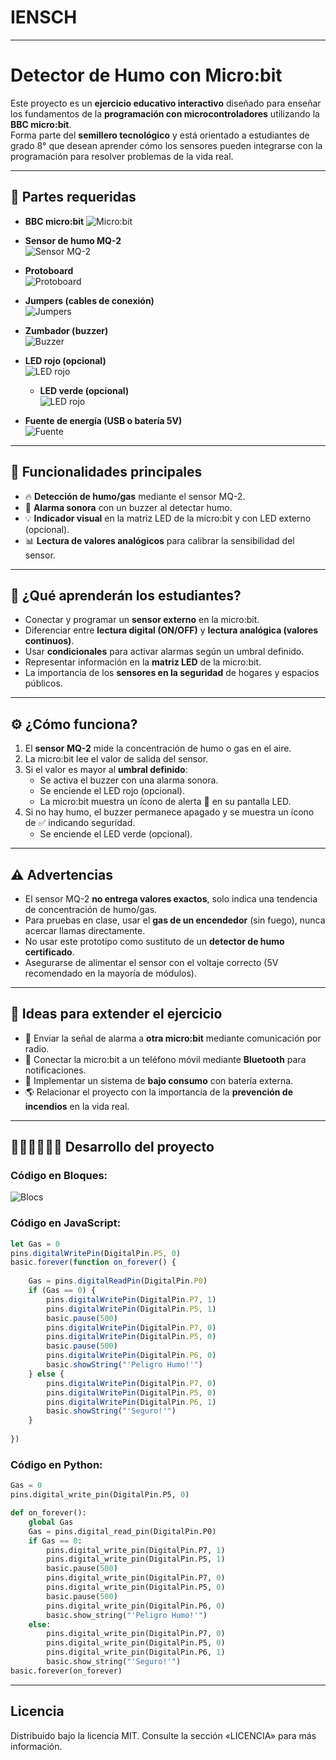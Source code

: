 # IENSCH

---

# Detector de Humo con Micro:bit

Este proyecto es un **ejercicio educativo interactivo** diseñado para enseñar los 
fundamentos de la **programación con microcontroladores** utilizando la **BBC micro:bit**.  
Forma parte del **semillero tecnológico** y está orientado a estudiantes de grado 8° 
que desean aprender cómo los sensores pueden integrarse con la programación para 
resolver problemas de la vida real.

---

## 📌 Partes requeridas

- **BBC micro:bit**
  ![Micro:bit](images/microbit-bbc-v2.jpg)

- **Sensor de humo MQ-2**  
  ![Sensor MQ-2](images/sensor-mq-2.png)

- **Protoboard**  
  ![Protoboard](images/protoboard.png)

- **Jumpers (cables de conexión)**  
  ![Jumpers](images/jumpers.png)

- **Zumbador (buzzer)**  
  ![Buzzer](images/buzzer.png)

- **LED rojo (opcional)**  
  ![LED rojo](images/led-rojo.png)

  - **LED verde (opcional)**  
  ![LED rojo](images/led-verde.png)

- **Fuente de energía (USB o batería 5V)**  
  ![Fuente](images/cable-usb.png)

---

## 🎯 Funcionalidades principales

- 🔥 **Detección de humo/gas** mediante el sensor MQ-2.  
- 🚨 **Alarma sonora** con un buzzer al detectar humo.  
- 💡 **Indicador visual** en la matriz LED de la micro:bit y con LED externo (opcional).  
- 📊 **Lectura de valores analógicos** para calibrar la sensibilidad del sensor.  

---

## 🧪 ¿Qué aprenderán los estudiantes?

- Conectar y programar un **sensor externo** en la micro:bit.  
- Diferenciar entre **lectura digital (ON/OFF)** y **lectura analógica (valores continuos)**.  
- Usar **condicionales** para activar alarmas según un umbral definido.  
- Representar información en la **matriz LED** de la micro:bit.  
- La importancia de los **sensores en la seguridad** de hogares y espacios públicos.  

---

## ⚙️ ¿Cómo funciona?

1. El **sensor MQ-2** mide la concentración de humo o gas en el aire.  
2. La micro:bit lee el valor de salida del sensor.  
3. Si el valor es mayor al **umbral definido**:  
   - Se activa el buzzer con una alarma sonora.  
   - Se enciende el LED rojo (opcional).  
   - La micro:bit muestra un ícono de alerta 🚨 en su pantalla LED.  
4. Si no hay humo, el buzzer permanece apagado y se muestra un ícono de ✅ indicando seguridad.
   - Se enciende el LED verde (opcional).

---

## ⚠️ Advertencias

- El sensor MQ-2 **no entrega valores exactos**, solo indica una tendencia de concentración de humo/gas.  
- Para pruebas en clase, usar el **gas de un encendedor** (sin fuego), nunca acercar llamas directamente.  
- No usar este prototipo como sustituto de un **detector de humo certificado**.  
- Asegurarse de alimentar el sensor con el voltaje correcto (5V recomendado en la mayoría de módulos).  

---

## 🚀 Ideas para extender el ejercicio

- 📡 Enviar la señal de alarma a **otra micro:bit** mediante comunicación por radio.  
- 📲 Conectar la micro:bit a un teléfono móvil mediante **Bluetooth** para notificaciones.  
- 🔋 Implementar un sistema de **bajo consumo** con batería externa.  
- 🌎 Relacionar el proyecto con la importancia de la **prevención de incendios** en la vida real.  

---

## 👨🏻‍💻👩🏻‍💻 Desarrollo del proyecto

### Código en Bloques:
  ![Blocs](images/code.png)

### Código en JavaScript:
```JavaScript
let Gas = 0
pins.digitalWritePin(DigitalPin.P5, 0)
basic.forever(function on_forever() {
    
    Gas = pins.digitalReadPin(DigitalPin.P0)
    if (Gas == 0) {
        pins.digitalWritePin(DigitalPin.P7, 1)
        pins.digitalWritePin(DigitalPin.P5, 1)
        basic.pause(500)
        pins.digitalWritePin(DigitalPin.P7, 0)
        pins.digitalWritePin(DigitalPin.P5, 0)
        basic.pause(500)
        pins.digitalWritePin(DigitalPin.P6, 0)
        basic.showString("'Peligro Humo!'")
    } else {
        pins.digitalWritePin(DigitalPin.P7, 0)
        pins.digitalWritePin(DigitalPin.P5, 0)
        pins.digitalWritePin(DigitalPin.P6, 1)
        basic.showString("'Seguro!'")
    }
    
})
```

### Código en Python:
```Python
Gas = 0
pins.digital_write_pin(DigitalPin.P5, 0)

def on_forever():
    global Gas
    Gas = pins.digital_read_pin(DigitalPin.P0)
    if Gas == 0:
        pins.digital_write_pin(DigitalPin.P7, 1)
        pins.digital_write_pin(DigitalPin.P5, 1)
        basic.pause(500)
        pins.digital_write_pin(DigitalPin.P7, 0)
        pins.digital_write_pin(DigitalPin.P5, 0)
        basic.pause(500)
        pins.digital_write_pin(DigitalPin.P6, 0)
        basic.show_string("'Peligro Humo!'")
    else:
        pins.digital_write_pin(DigitalPin.P7, 0)
        pins.digital_write_pin(DigitalPin.P5, 0)
        pins.digital_write_pin(DigitalPin.P6, 1)
        basic.show_string("'Seguro!'")
basic.forever(on_forever)
```


---

## Licencia

Distribuido bajo la licencia MIT. Consulte la sección «LICENCIA» para más información.